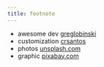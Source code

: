 ```yaml
---
title: footnote
---
```


* awesome dev [greglobinski](https://github.com/greglobinski)
* customization [crsantos](https://www.greglobinski.com)
* photos [unsplash.com](https://unsplash.com)
* graphic [pixabay.com](https://pixabay.com)
